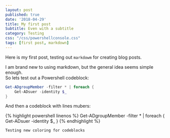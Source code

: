 ```yaml
---
layout: post
published: true
date: '2018-04-29'
title: My first post
Subtitle: Even with a subtitle
category: Testing
css: "/css/powershellconsole.css"
tags: [first post, markdown]
---
```


Here is my first post, testing out `markdowm` for creating blog posts.

I am brand new to using markdown, but the general idea seems simple enough.  
So lets test out a Powershell codeblock:

```powershell
Get-ADgroupMember -filter * | foreach {
	Get-ADsuer -identity $_
}
```

And then a codeblock with lines mubers: 

{% highlight powershell linenos %}
Get-ADgroupMember -filter * | foreach {
	Get-ADsuer -identity $_
}
{% endhighlight %}

`Testing new coloring for codeblocks`
